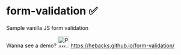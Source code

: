 # form-validation ✅
Sample vanilla JS form validation

Wanna see a demo? <img src='http://cultofthepartyparrot.com/parrots/hd/parrot.gif' width='30' alt='Parrot'> https://hebacks.github.io/form-validation/ 
